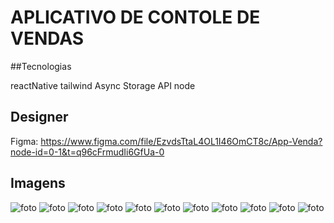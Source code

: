 # APLICATIVO DE CONTOLE DE VENDAS

##Tecnologias

reactNative
tailwind
Async Storage
API node

## Designer

Figma: https://www.figma.com/file/EzvdsTtaL4OL1I46OmCT8c/App-Venda?node-id=0-1&t=q96cFrmudIi6GfUa-0

## Imagens

<img src="https://lh3.googleusercontent.com/eT5I9AUckhFguKNyX1DOmfSliKsmxY4LVM-RVcQg9BcKGm8rHA4eLDWpwI_1zra3MPqsDBXaaaQuCGenfAJCSAnihlIjioVVe3VyNkV-KaNz16yoTqQmXj7trVBHHUyGdDDEYQQ8Kj6qFzISglAWyuMMFSie9sNny5yx2jcy8d36pL2udI1TSD25-7_DaHmxokqlpJVI0dZiCTgEau-HXSmOBvEZVwcb11FVMwYtnifputXdqnWhdOVo075XnM7lOjBhuiI2pZNbiuh6LoyuE-5X9jmXAH52FhR277npys3vEKTc2WeQ38rXzdZ9bnZ_svJwQf4UBWmQqM41d_ojFEioCbDq-u7NhGBghIjnak8QsyY3eHUwVUlWyjMwxUjoXCswsba8mQFR6pm0Ggcqucc-66PZ4Bnl6rwsKm9dCu2qZvxb6DSdO-2lwiCVEZm3YXZeRlOwe1nsQpVsnbczZhh2VSS3rVnMVa6MYAc3l7LP5kL_Ue7mJMkk0u-gV0Sozod1gtlBaMLuKA4u4vHH-fSQRO_qUS60IoKWuE_-UkSQqT93-uneBKvOsvbLOPmHzefH-Jp5GKGT6wxd83vEXtBtjg6HKkTz1Nk6Ud-EyFbaxKOuqs8QruqsdtoL1UmL49li234xrklAcUkA054IGZDaYcVhxjpgFw_X1z-NwmPQ6EwD3zrtffWHAaz-JEprAAyL97X30i_xsKzEebz4x2pzKk-SIXakYzel5mi3byVhJP155K2JnFLkiIJ2ZxEPOoXYzjnqLQpjKqb19gwneWRtcghV5FSnTLP2_N12BYdf_Hzak95saPRRRt6YFD01eZyyEpSfVsNpwlTXoarZyHhl1QGReMb9NtfB8upiQE_DRG7IpYESy7rpaVWxNhgH7H6_rvfdqFyfS2CU5RhGjpHpLGhhXqNf5hOolDv26n8wKJ2xNdo96uHch_D2uTeWmsg9ZtCP63PB_CeO=w357-h635-s-no?authuser=1" alt="foto"/>

<img src="https://lh3.googleusercontent.com/CNfMCNuoMG_7THXhrsNGTpIgRyL1k0UiPQW4br-jXaL5wH-qOCImcxAdvm0aJlSe-kwRHIRAHKl43_naT6mQyliFkQhDOV7R_PLINMmb_m-6JWKB-4C1K-pBoTbTLUOKRJBGb9FJr0L1PvHN905BaOEIgZ4gmXc1D8fSMndhVlD604C1pg9W5kyhmAl-NHoRWi4DmgMf5adBzqEtMg5TvwGJMlVC3J9t6EiQo0obZtjM57zn1QJF7-CaK72fIvYN2EWLW-FdyBmsltLZOoMiMa8z-t2qdUvPCGjgzCgjU02pgDAMP2XEGXCWfHDqmox59FFMB49idaLQ-ESwb4xZC0Qzrx6UDMOmSwjjma4QxWA8McTiGQ_3dWmWDXvix56HWZ9mTLXcV1ds0E0-wkzP_OQehJEV5eEeJVHvohgDX1GEC7xNyNME_crvt7WJLgm4_YzJUz6lOCBtGnVBGn_V40dOapsW6iPCB01P1HN8q1Uo33twk3N_Ky7Z_c9N4QomRl3tvJ6HDw6I2seFejs9PWDcb1STXL8qKnQiZTBpvKlkFMAao0ay-Ege0dDNmImCGWAzj_rheXB7_jFRextRR5hpbxCUH1QQCKzX7y9qXDSlOUPzXjpYWpFFP0mfVwmp37LzIYwm2BDSC9_kbzsLt8jQ9upit6ZYyjgPnvR2R762qoHrEm_ttux45aGy2m7Q4MRT54SiPuEyDyAIJ3uJG2h1wLsT83gWtiU3oiB64PgDm9wB3FyYyuyfvC_XEFwjdPqS56VAaCjEpdZKBNqOeig42uCqe2w_Tw6ei6Zq4e3tGtZcSqc8XlXjNKKFR3LRPEOktScZQzFyZGQxTgCet__mnm3I7p15gDUQ_Drvl8-bgt2Y1gHfOiI6KhtMGtxN8JNeCt41QPPeEI1eqGTxjQBbAH5RwVF9RzEaaLMYmqE_LuloxuWuOhXuLzO_f6xJ74NHeOtDcYjmGzeh=w357-h635-s-no?authuser=1" alt="foto"/>

<img src="https://lh3.googleusercontent.com/YGElJ7rocUmnMsfvqeHMwNq3GkxLhiIJZ4xabdPDi1rVyAmsov7wLhZxWqkNXXBOe1AweavSnBTMLIQ5xlFj48MwVn_6-oJSJt5HSOF5uEBwt7GvuXjkSN_qHen-qVeJpv9MV43BBUwHRg6-syfsh9WwHxu2w_cQXd4x16EEJdCg2zYKrEqF-EMHTPL1FX0k7_rggDpKQDCY6WmtMCXLm0Iz1sxDKPgjmyAkdwJi2EPIdchDCtVJ8pQF8VIge-uoHVOH9zYdO3_iJWujI7fy5i902qqgEH436HPD5HAbOYk0ZTvJW7SI-9URBdx-he0MSV5a9Xc2HpLPsTadbIUrpC6-yiVyqiiqvxAbrAZADFCaeCZY9H5SLg-CAFxvOZg98BvU01ewd-dtWgaRecTsYnQ8VDgJDe9qczbpZyQzNLDyhpORomYvXwwVfARP-3CgFOAHSRRLS-fDlvi_drKmRI8hA7VT2v8xNmGreUqEZ9MH0b_DSO1RqDN7RGXvdRetVj8tuE46EYJLoIm3en_bInookUMVz5pSPCMz90iycYoMeP_AsWyZvk2-Tn8u5-IyzQ1cDhb47tGFe-tl7NyHPc_h1XqBPCGwft8da0-g6xOvce3mP6m_FC8B_6oVP7OWETRLa7Wk3tbyTQilIhV7k2Yr4fm8utn2k7nasa47MFRqsAs-i39FUdsLTIa4DRpn1x0N6p1JFzZ4yRpnbkzR1kgO9TUT1OxRllAd7O22s_6mTumdMelMoa4DeQFcX_e2PWlYWHrCkw93NEAlz9FmQ8WbC1IsDIfDpbbHHjXFvQ9YvM3iFeF2w8i5Dl-TX_JeLXLznj30ZdAyUsmy_1iPZXhD8EGiYh_N4Dk8ZCkTW3C7x1hXqcIHqm1VmLNMPX_RGRm667NCCjRPH4mUCa2ZRzYpUdcoXitCufYdMfzlag3Jc385uKM-13J0BQ-rrwxKAIOet6aJ_GOsp_5k=w357-h635-s-no?authuser=1" alt="foto"/>

<img src="https://lh3.googleusercontent.com/guaR1TWFfUfxdjrcRlayk1LIIFm7_Nao1jCAJf-I8CGtDCDx93RFTYyraz5NzQuWG-6gQbq7zxDVQhURaz7Leyo9iA_aEogJspESssejqYNlf5I--YqmrYXAIVkQ_JhF5UJGmYe_5EsZq2tz7LQgvS2GoKAXrY_eGCqusLXJnDdqnsjPkc_K5NQX0S0DheP3FzyQjnLMgSQF6iA9Bpb-ZpVLIuFaIoU_deva2dTpLWDqXn0WynFU5Y2BpwycJjKZMMowFDXdRQq8UkUvPWl-ClgZxiCdMN_jiouBO6Cr5Xe6L6iM3VE9jowm5Qzgl7Mq2EHTPA48QTPeSV8AIain8RV528_bTrw_Dyo6ervaUhwZQA1nqLdNpOUKlHcmFEX6CQEPdDs1aIRtVsHfqMvGZ-wdQbih1z0xsvKUL4i6VzB2n_jftDEq3-UOznGAhE5B2LKzWveCacPltCwIgKLyb9YJqAOcpddvP9KYikLEqRqA-uP20in20_Yl2-YblrYClS9TsqN_wVh-NYj35ZQkR8XU2E8YDf9zluUbFEaR-671OUQQabyO4wCOxBrc14n6U5kQ2lm_knpIVG1H3GcKRNEAq7m_tayuYRi2071mMD9joeIbVhimk7RJYv270uhD_gWRlnUmVpnwgm2cT5JlWgyZKynUWbbksWVT4cHahgyp6yHWmKFu2BR-2W7eupILUCp2DhQ_qublzo-rGF1OR004uOp5BqJIDlad-2inD6Ucup9fBHRd7jGpNxlcbuv1EwxvgG2inUPB18EPLokqJdryj2oyUen78PNq4OfSkScII_qdIqo0Ha4sC8OZdyj32aTC_eXZtCigXbDeD3o3zVHcWWI30YszApZFvs9hEnRJo6Ifv2L0FSkE5yQId_T6575flUS69EzYcxdIEaxue69Kx8eUQSHBbz7ygROv1HcLg3RMCoPB5XJrxuCh4i2snCUpEIOtZOZcodd9=w357-h635-s-no?authuser=1" alt="foto"/>

<img src="https://lh3.googleusercontent.com/PAvhV8h71mQc0yZ3grdpT5YKw1pLS4wMFBsRnqAJi8N0Mfabx7DwBtEb8OGn7Gv5c7i-B2-x9QFqJu3hOb7mwTHA93Bf47F5KFNFpJtwA8-lf271SsB3nxYbZVamV-a8AqRI5QNDlDdv4l3L4q50lTwwI_jBEsfkbiAd0vQKuAlbmaCMUm-9GaCUIIVd0tf1WsVSC7Q-xVmEERGBQ7_Qm40QBXQ7JgtZ__-_KQME-vSA88OfzJ6dw6DfOceaSA52AXOrjo_q1SuksJYPhc5IRaFaO-IQXeibdgJEes7NI1YNCCMvjqfVZVubpXeSA3Bc7l4mmuq3yCUpRcpcBpWYnG2QXgcrTjwJ1X4er05VU0skwTCzG8C8rLF1MJQeE58hRBEoCzYAMK_iisEa3Vnuji6WYBGYwpFoRGvuM4WYOyB7TrbkJyDP5NlMHbZAbukKtRJpsUwhGLTwhGo0VjH7BMpcmS0fzy2H0id1DHwk659BW2eq42uqXAF51bSIue-j5rL1bslU0ifiApnSZ4c6_sSMTcboSshWInArbYGntRlRsB_vzZw_YCwxCLl1AZUVDCt7sOxPyGTSbNd_NXFt5BfC05i4RfDyOiv4sNRL4j3GfW8VnDbRbIQP_0TfOdqNU-7VyYxyUL8V0r_CH2HDFGtPTrUAh4-dYhbXtKZVcEtyLDUWXQhLWBMdh_TOe29GOjZsyJ8Ev8PjHV4AqevpkyAOBhgkyWSI7Eu8OEIG6hPDMZdkSL2F5JC4SCkrHtjnm7JUF-n_DT2ngy3f_NAtv0oCNUd6XmK11JEcWigRbkmXxzysHJlu_25DPhtr8DZA28naRBnEvF-afnjmEMCf7ZngP8IMXmIoVQVL17E7Jxw3kQnsbZ3jO_Nx09ije4ogr8ETN2AfqcY_fQbGymF_Y3-iz-QbaB60g7Yo1coupB2Jk2YD0lawjTIB8XlzKOSCoETBDoeCYRYml63s=w357-h635-s-no?authuser=1" alt="foto"/>

<img src="https://lh3.googleusercontent.com/pvStUcjw1iQs1-gqndUrKDC4xGU3hcj3LkVa1zMZ-IGrDAB471b6HrxwcwIVh4HfFf4ae0gJ6jTWqAWaaAuxWcb-muetUOKvQzGOAtGyx7ajqjFXz7x1TN6fQxtKnjAlYVIioukAlAUumQsg9t9KjaMEeefxoASXWlVegB9Mo-e_iE_OoApVUjNaFJhjpYSU8LFqJPTHn5ciF4raLNjTL8GLHjEmCc_BVV7GSWetGnnD57gfyXWfm6nUnzzeomdId9mqlh_Ny8TLPbDl2vUa-NKuVPcrbc2FSBevXzakIQ2W_86nhqQ4p-3gHLWQqncgoTIrp9VLEt8YIM_q1rYAQI2nW0kBQ076FQ2fBq4Sf20tGUHq7KCqcKEXn7vHfhAenCijVfy_4aQ-kxU96r4X53Ge7eaGw55DBnToG4eUX9-jEQI1yUc4Rp-5zPfUjocx_jSEzkckfyret2LE6UWDuHc8Op_CSGFOOI3WywVbNgKNrM_9CDaOijRM6jTuV4u8Lze7emb65LX54utORgmc6QOh-PR5ZgIsWd0Tyrw4G6Nkc0VdYUUNvxZPWTtumDmIn4eW-6PPPBJTNNGLbt7fM_0RZVHsA0UcgeCUH43y5_cBvLOzPiDj7K2-E2qMRzBugcHPxuFA3upp-7lcbRp-2D0GOVW4gB7GXxvQbTpMc4mprbrJ6ZUF5zxsFylT8JB-uhCLja7CXuCtNG7UqkUi_kc-CdYhO19_GBgKZxascxA6nFbWQMsqqZxDL_XTCGu2VokMD5S_9eAXzSSJWei6GZCY2w0o-EX2A2m5gYowqsOI10uG38QrkWhSRjdKPMOidc2Vr1YwXMShaOIfjPfuiQ2xPh7zqYxZYIY7ff7-DLh4CzyyPj0XA3FnHIXMfaj8ymC39v6n25YMD07M2PLSZvikHXG3F0Yp3TxZUJWOAWvqduFBuLs4IoDuFJARmM3EmjP_Am6IhshetNUZ=w357-h635-s-no?authuser=1" alt="foto"/>

<img src="https://lh3.googleusercontent.com/FUndc_rSvZf1GPvAEKRIlsRnT10x_4h46ub70RlOxFSAK8A0D1DcbEhadABGrxiW0F1SFz6LrYSbI1UZhcse364St6MRkPxywArm8R9alcZN0gEnqfuzOprT75KMNa-I2VVOEbA1bUzgLDaZPUrUe4P5J4aaYYzXq3xU041-nUEHpCa-swEGWw-XHZU5D2lb3rBnxNWT6BKeZNM57UUOw_gzgB4aFJxQXhgYwXW0IidQIhnQdJ_yYURHAU5gqxCGHTgUAYT-ToKGiLvO5OfVn6-7HwUFu5W2AR1z3bPIykIGdrfHkcFI_op2_LD7si1jiY-rtrKqMPmC1pJH0gEQM8b9bD9B_ZLgEVVXxKV59tpy6IcHqBcIbtva3CyHMXUiM1iUl2NDQ9ZS77E6gRCJd4UusgaCbQxFjBwlAalix6TdUsaMDSLojuMzS-bCof1ndkUaPMmIipZHRTWBIMC8v2QiRZzNgsXqXcqTRjbT8DItIVr56E6tmfVgzdjj5h0ouC8twe4b_tcOQjMsi1IJQdSzx7cjwDsxkUnO9tezGednxcD8IlqOny4UQL4Y9SH0qlzV7oB-y7c9AK1oQfRcwpaojRrSAZCgtfTMBnu_dL4tp4xvBaXwjaXH2eroIQbBhet3ZYd65pNOVOu5u40GPGyIAr3kvWGjf0cK57E1OXIg4wVjVPACg677sHUxor-qUamvpd352wpdVNP8l0bu_x3gZkqwwP9mXvw05yrt0FILU3Ebf_2qwDBHlfHAs20qzvoloJA8LRxzE9obBPzfWfso_3QNpeDJ6GvitWdw_mZM03aZusXWpX3LqtogWQFtVpYPZZQKx6yWOOmg8hD2HI8bCmdDenfh-CvUBpBf0KLtbGLtxKBP0G8QbhEEt_Kuunn7yuP9zk9O2WMk4j7FjuRZa9pOGb2RJqVVhm3bz20DQNeXQ_s6jTHhrh1nj485RQHLA_M51_jm23zz=w357-h635-s-no?authuser=1" alt="foto"/>

<img src="https://lh3.googleusercontent.com/3PV4l6AjJb7OSwDXolvFa3P7DG8wN-Y1FAX3FYKQhK-XTOFU78vDZi0tMN0fbNuhAoGtrx1Mm1SnhgmLA-Ci56esgJNffe620egNcMOc3qMeNCeMXk2VWasnbp-wwjufiPbXFbkRLEojP0_ddbRleCXGkqzciShSULqTDm0trbojBF9tQ88hAiUmm7xmy2qfZE6QQit9jLeUAPsKAXAQl8wgpyRnAfGS37pHG21VEb3PacdmPUYr8T-OFAmSnxlbyAUBqoocfS2ZUE7O3_TeWzAYqASXiI_5S9gdo01CqSmqPhlgOa93JEdKNW0QDx2TKwlWnyASBTWfkoqWe2E6hX9435RSPGB6qsPXUSyuCNQjfmVUK6wW-TnOhf93HC_bDiYg4iIOQrPpEPJWS60RIiF65LLVZVgTPuPaIXxd08i6ZHBbcrUZJ2jWKnCYWZoh5qIUFU-MI4auLy_KPrKmaHcxpX40_wEP-GEOH4x9OP5nCGEmdACfGM015evp5rw_7vtzAVC5HbEk_zh8-cxPywMqFk_V7zIiVgW4cp9PL47oruI-S2v4o78iyvmhKUiAWe5wMbbdRJMIBORJUGo_QRCUTrVgMpFWOIeLqLTk7MINnD2e-LSsOIq2m1N83O_DlGfJAo94XRZC3pm5ffmmz7pqSCFY4KFQsywgXtPvtKHmgRsGMQletvkxU_9Fxlz2N68mScq2Qtd07FeZ9EC7k2-owWfungbJE3iDvSD6xmLSwLpUL7M67GlHypKCw_vv8ehgYIfgYh5unq3RL6q09mK8IRKAO0aHMRjuILPse612z32cwC41El2ZG5Ppqr-RGVFNb-ouWVPkn9Q7eY44TAhJ5AUKgtO7aHuS_do55DI1Hg1BFniVdjsIoZcYpxBj-bN3eVGrbiJi8B82CwRNky0fhZwB108G400Iqe5JfcM13CBWRiEnK1Y3mwhkiEP6-mLT-dziB_tlFVni=w357-h635-s-no?authuser=1" alt="foto"/>

<img src="https://lh3.googleusercontent.com/K0zSm0B8Cz-n1JRkCfBhCB_OsPyj6r5sokQ8M8AX-GawZVeo9omuJRrK_3y4dC6mchOsx2A6mcPWKyOkOienCwfHJL21VBJ0FjfMrJIyGD70sSk6sQS6imJZSWg8CAhwjtMnaoL0CMUl3TqFCx1F3L8b-wJoi1yB8tO7mIelR-0JyF3wb7KQOyTMvkBXbJ4Ol4efNHeFwRZyEO2nEq-Apooot4k3ra7-fKv6MjFaQcHg9Fg1wKpVmmRixADOM9btTtDWAHk1FerexOPbIOGgnnnJ6rZyqYf8lzDBpBz6R9uBEj4pEZt3ghSeUH1_dNuJEClq12H4G2ScIySo1h0sXEVvnEztRAbA322RJdnaTpt7BkKAEy_UuE6xVk8bIAdHdlHFy3dylwnfv2_CK4oKRw4iADnhHN88J1QVH-i19EHLnhqtKp4w3HmCmGsotgihE0f3oQeukK_SGTaYTzrBULHLV8sctJl9AFeXJWy_BwQTkOhJ_GIRtAl4QLaotzK9RSBzBMhLGsR1ymRcByTMJJ1tArC3LdlnUoR9WWLiUR_GlAUWmPhz3GV-ywkifKwvtBxcA84081gDJLpNMJxzofTZVHbYp820_ogJHPzyAC1ZgT5YaE8GyKIpwGvk8RxdPnSzM_dSegn0d7pfpuv51m6QZipxvXFlWrqvnBlIQFHiqdgd12RMIIeqis7CdRBeIJ7VWQoNOLIoXyiXn4-f37QEbdWw7fyAPP6DMFsorzSQJ7WLFyG_rTyNc5Zz40ApnBDIst7c_1pG8FprzhsoWKgnbVuPk1kaMKAMwWhfZo3fOEKqgdPufk6DH0_hX439V2-7eD0ccxtvIpvMDYVUhuPisH2C04MCtA4eQpiO5YY9HWzeTmaj_rDBizMPC5FotMpiPVl95fJy5iXebdHxPwOsiGtE2iGsFKwzOpxvVGe2qSFO_Jpl18h4oNg6pVk-lxl-Xs0Xdzi9Yu7c=w357-h635-s-no?authuser=1" alt="foto"/>

<img src="https://lh3.googleusercontent.com/_0KcmlQqPel3O5DJTv4WUrRWalnsR3MboJzlms31SSSC9lWEPcpRq52Mz3sjCQC33-Veot7IUzdx3iQg0M-AMsKBfJz6uX8WyMsZX_yOpbQecQ3LmUENu5S7ebfxv1iiH54f33frOZp-lWncSnW6nPCNRWgPW3mXNP7Ql7goER10onGrtgj09qjq_fgMvwvy6BOjD2MHSS5jRVWGbD8Mwa5UFBVjP9XuZx2L6U_E_XIGGzph6zT_oOEXEdLfMzKwFtZcqLK0iYdWZgEMT2_3LsLYXsiTwKQES9ooH6RV44ZCH2ZAWAqbsUAHfisMicdmHgdY_RtxmrPMWIZNICuYTpbxaiRXBih9T-tWvCoQ2NDNDvuIqR2m8P3XJwjuuxcdpqRq483mFqW1W18bLHyEJuG_40VWdtrw7MNNWYvLFzoHVXxiFvGLK_y6xQC74zyjGY7RpE61znmMa2AaUvm2bNorbNwjxScQdWoiExVmVmOxFZyJ-iF-VQiSDqdUhMnXmfs3v6eprCdgwHdqMRe5boZFm-cBifJPEmAwFnS09w3Z3kZgwspLb7-c_t_JEmHuN_GcNj-sdaxpdtUf43IBd2stirFCcgpbokpeT8ifUuXilb18R5-jp9NxYlFEAePPrvGnDjYiyJooRPQG-gRG4Wvb3o0uSTt3ZK3Mo94IXbUDyJ-9y8NW3P-tCgu7WDijApPK9rLRLfYu1nZl6o0JqV6oUbGujII6MDiqBKELdyH8HdX-ny4P4aB91Tu0ectmXxwtpisKV_3Yo8PSqH12uJAgNC1dHEzRwxyDyqXT59KULJCW151sk0bE-Q1KA1vq_wBmYincGC5sPIS8vquxfBk_Y7ReWjvQQEZfjkcqkLslBT-ucQ1S0RcFqpQDvtHRr1BXiNeaF6qxcNvDfifBFcJHUlHAZgkS4lSeZ3kdIuNwQbPpXYQ8xpfOaU1gqtHtyxxBSD7jPPXKqmGq=w357-h635-s-no?authuser=1" alt="foto"/>

<img src="https://lh3.googleusercontent.com/KKyDFte2QRYZFko6JhJWBZ7qhqOzwJqtb8jRCry1vEjjR5DmCBkiUKNBAyiSKThqGAuBPJ8crYXVpJPnJKWoQeCLyea3LWBqa6iR7ImnKDuZNUiynmaJb1bw9llgAjkVC3AGAIayn9wfbvWV9bUXFNEOtiBFjk1PQjw2F5WSAgJNk97JWYmkz5ZQf7zZd-XzMxgb99tyhjoGweIy8JnlBNfjrq90XOP6nXWkjBQYGAlIMFHpLo3lFZuS6T6cT78xyVe9PlVfqKS3O_RFnNAVtJZmtx3gAo6L02DziODmsPbXybq6Hiwi3q1oK7TFWzN7hr_Spr4xlQfHNuUOhoOjoo0Bz6EkDqOYIPhMUvWWbiPxk0atmLxs6gN5BcLN2hpefd_Gl0x_dqdoNPMy2zI_BO7CHRg4Yi6MSkqWNW-ohqsDO_7gOOcKsMyzJTvuNr8_taqF-YuSRcAvTBO2Gr7I63RxkqYIVCJaT-ceJ9Z-IqwKSySg7RrV5phCk8UJetJHy45UHcJNNhHqGOs1wqXgjsyH8blvSWNNdMGAeWu2SZR4Wgak9GHCWp-c6FP0XNA8x2b4xG4e2088RttzJwhWiPfTJ352-go2M1fx9o0pnQ353cvI2oEFO_lqsTnRs3YRlAr-JrINQgu5rFthfegAeAIFiVT5hnU4Q6Ic76z34aYBZ_1sdSIb6QxHK8gdZbR1NNISNTdf7L56pFdUjBSveRSlrra68UoJhmmLaOGEejex1niweYX8fi5PIcBnxEj_5XwWKbAJAu84J0-esdMMpqIDxbEmxNjVsHQ_7N2wRX1E41ZEyJii9JgXeYPjvjV5NMymnoYGfZrrT2VQ-MfJmyd_muadvUaFeS7B8CoYLlTwXbxfbhDk9UDglegqVn0z6CPXe8-RsTwDxv5McMhNaW1m_ttw1TLgvzcjmk9U4BAYMhZoX0zdPtRqr0_kUZo1iPKeI1a5viu3bXhd=w357-h635-s-no?authuser=1" alt="foto"/>
